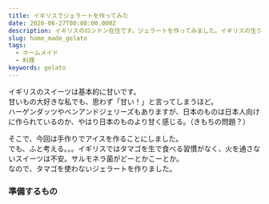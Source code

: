 ```yaml
---
title: イギリスでジェラートを作ってみた
date: 2020-06-27T00:00:00.000Z
description: イギリスのロンドン在住です。ジェラートを作ってみました。イギリスの生クリームの説明も加えています。
slug: home_made_gelato
tags: 
  - ホームメイド
  - 料理
keywords: gelato
---
```

イギリスのスイーツは基本的に甘いです。  
甘いもの大好きな私でも、思わず「甘い！」と言ってしまうほど。  
ハーゲンダッツやベンアンドジェリーズもありますが、日本のものは日本人向けに作られているのか、やはり日本のものより甘く感じる。（きもちの問題？）  

そこで、今回は手作りでアイスを作ることにしました。  
でも、ふと考える。。。イギリスではタマゴを生で食べる習慣がなく、火を通さないスイーツは不安。サルモネラ菌がどーとかこーとか。  
なので、タマゴを使わないジェラートを作りました。  

### 準備するもの  
